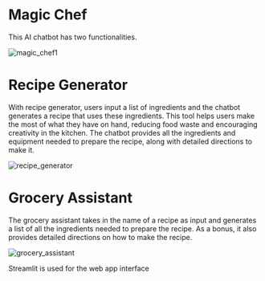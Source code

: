 # Magic Chef

This AI chatbot has two functionalities.

![magic_chef1](https://github.com/Trojan-Horse69/magic_chef/assets/134110603/06894061-e868-4443-816c-0175b623f984)

# Recipe Generator

With recipe generator, users input a list of ingredients and the chatbot generates a recipe that uses these ingredients. 
This tool helps users make the most of what they have on hand, reducing food waste and encouraging creativity in the kitchen. 
The chatbot provides all the ingredients and equipment needed to prepare the recipe, along with detailed directions to make it.

![recipe_generator](https://github.com/Trojan-Horse69/magic_chef/assets/134110603/6d10b631-5ed5-4a47-8880-7fbb357e836f)

# Grocery Assistant

The grocery assistant takes in the name of a recipe as input and generates a list of all the ingredients needed to prepare the recipe. 
As a bonus, it also provides detailed directions on how to make the recipe.

![grocery_assistant](https://github.com/Trojan-Horse69/magic_chef/assets/134110603/7d975a64-dc75-44bd-b2d0-062e4402e7f7)

Streamlit is used for the web app interface




